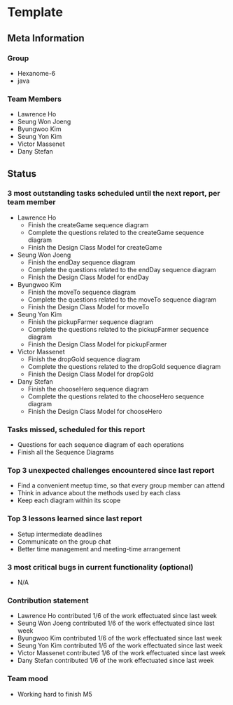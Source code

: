 # Template

## Meta Information

### Group

 * Hexanome-6
 * java

### Team Members

 * Lawrence Ho
 * Seung Won Joeng
 * Byungwoo Kim
 * Seung Yon Kim
 * Victor Massenet
 * Dany Stefan

## Status

### 3 most outstanding tasks scheduled until the next report, per team member

 * Lawrence Ho
   * Finish the createGame sequence diagram
   * Complete the questions related to the createGame sequence diagram
   * Finish the Design Class Model for createGame
 * Seung Won Joeng
   * Finish the endDay sequence diagram
   * Complete the questions related to the endDay sequence diagram
   * Finish the Design Class Model for endDay
 * Byungwoo Kim
   * Finish the moveTo sequence diagram
   * Complete the questions related to the moveTo sequence diagram
   * Finish the Design Class Model for moveTo
 * Seung Yon Kim
   * Finish the pickupFarmer sequence diagram
   * Complete the questions related to the pickupFarmer sequence diagram
   * Finish the Design Class Model for pickupFarmer
 * Victor Massenet
   * Finish the dropGold sequence diagram
   * Complete the questions related to the dropGold sequence diagram
   * Finish the Design Class Model for dropGold
 * Dany Stefan
   * Finish the chooseHero sequence diagram
   * Complete the questions related to the chooseHero sequence diagram
   * Finish the Design Class Model for chooseHero

### Tasks missed, scheduled for this report

 * Questions for each sequence diagram of each operations
 * Finish all the Sequence Diagrams

### Top 3 unexpected challenges encountered since last report

 * Find a convenient meetup time, so that every group member can attend
 * Think in advance about the methods used by each class
 * Keep each diagram within its scope

### Top 3 lessons learned since last report

 * Setup intermediate deadlines
 * Communicate on the group chat
 * Better time management and meeting-time arrangement

### 3 most critical bugs in current functionality (optional)

 * N/A

### Contribution statement

 * Lawrence Ho contributed 1/6 of the work effectuated since last week
 * Seung Won Joeng contributed 1/6 of the work effectuated since last week
 * Byungwoo Kim contributed 1/6 of the work effectuated since last week
 * Seung Yon Kim contributed 1/6 of the work effectuated since last week
 * Victor Massenet contributed 1/6 of the work effectuated since last week
 * Dany Stefan contributed 1/6 of the work effectuated since last week

### Team mood

 * Working hard to finish M5
